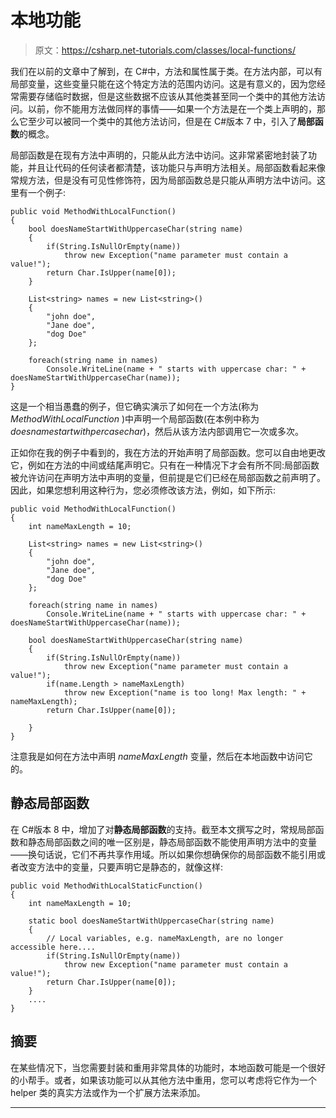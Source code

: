 # 本地功能

> 原文：<https://csharp.net-tutorials.com/classes/local-functions/>

我们在以前的文章中了解到，在 C#中，方法和属性属于类。在方法内部，可以有局部变量，这些变量只能在这个特定方法的范围内访问。这是有意义的，因为您经常需要存储临时数据，但是这些数据不应该从其他类甚至同一个类中的其他方法访问。以前，你不能用方法做同样的事情——如果一个方法是在一个类上声明的，那么它至少可以被同一个类中的其他方法访问，但是在 C#版本 7 中，引入了**局部函数**的概念。

局部函数是在现有方法中声明的，只能从此方法中访问。这非常紧密地封装了功能，并且让代码的任何读者都清楚，该功能只与声明方法相关。局部函数看起来像常规方法，但是没有可见性修饰符，因为局部函数总是只能从声明方法中访问。这里有一个例子:

```
public void MethodWithLocalFunction()
{
	bool doesNameStartWithUppercaseChar(string name)
	{
		if(String.IsNullOrEmpty(name))
			throw new Exception("name parameter must contain a value!");
		return Char.IsUpper(name[0]);
	}

	List<string> names = new List<string>()
	{
		"john doe",
		"Jane doe",
		"dog Doe"
	};

	foreach(string name in names)
		Console.WriteLine(name + " starts with uppercase char: " + doesNameStartWithUppercaseChar(name));
}
```

这是一个相当愚蠢的例子，但它确实演示了如何在一个方法(称为 *MethodWithLocalFunction* )中声明一个局部函数(在本例中称为*doesnamestartwithpercasechar*)，然后从该方法内部调用它一次或多次。

正如你在我的例子中看到的，我在方法的开始声明了局部函数。您可以自由地更改它，例如在方法的中间或结尾声明它。只有在一种情况下才会有所不同:局部函数被允许访问在声明方法中声明的变量，但前提是它们已经在局部函数之前声明了。因此，如果您想利用这种行为，您必须修改该方法，例如，如下所示:

```
public void MethodWithLocalFunction()
{
	int nameMaxLength = 10;

	List<string> names = new List<string>()
	{
		"john doe",
		"Jane doe",
		"dog Doe"
	};

	foreach(string name in names)
		Console.WriteLine(name + " starts with uppercase char: " + doesNameStartWithUppercaseChar(name));

	bool doesNameStartWithUppercaseChar(string name)
	{
		if(String.IsNullOrEmpty(name))
			throw new Exception("name parameter must contain a value!");
		if(name.Length > nameMaxLength)
			throw new Exception("name is too long! Max length: " + nameMaxLength);
		return Char.IsUpper(name[0]);

	}
}
```

<input type="hidden" name="IL_IN_ARTICLE">

注意我是如何在方法中声明 *nameMaxLength* 变量，然后在本地函数中访问它的。

## 静态局部函数

在 C#版本 8 中，增加了对**静态局部函数**的支持。截至本文撰写之时，常规局部函数和静态局部函数之间的唯一区别是，静态局部函数不能使用声明方法中的变量——换句话说，它们不再共享作用域。所以如果你想确保你的局部函数不能引用或者改变方法中的变量，只要声明它是静态的，就像这样:

```
public void MethodWithLocalStaticFunction()
{
	int nameMaxLength = 10;

	static bool doesNameStartWithUppercaseChar(string name)
	{
		// Local variables, e.g. nameMaxLength, are no longer accessible here....
		if(String.IsNullOrEmpty(name))
			throw new Exception("name parameter must contain a value!");
		return Char.IsUpper(name[0]);
	}
	....
}
```

## 摘要

在某些情况下，当您需要封装和重用非常具体的功能时，本地函数可能是一个很好的小帮手。或者，如果该功能可以从其他方法中重用，您可以考虑将它作为一个 helper 类的真实方法或作为一个扩展方法来添加。

* * *